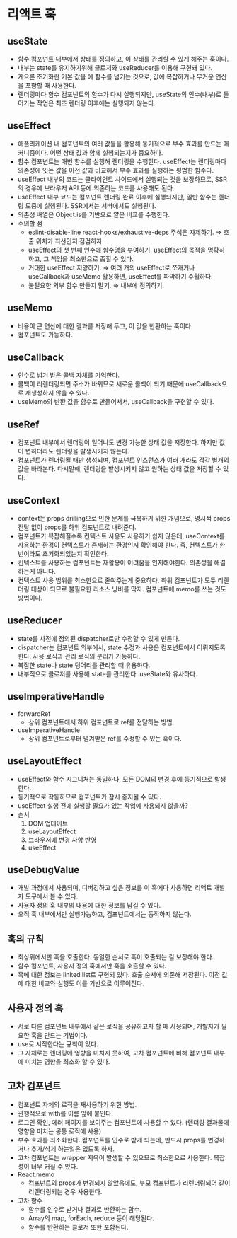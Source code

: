 # 리액트 훅

## useState

- 함수 컴포넌트 내부에서 상태를 정의하고, 이 상태를 관리할 수 있게 해주는 훅이다.
- 내부는 state를 유지하기위해 클로저와 useReducer를 이용해 구현돼 있다.
- 게으른 초기화란 기본 값을 에 함수를 넘기는 것으로, 값에 복잡하거나 무거운 연산을 포함할 때 사용한다.
- 렌더링마다 함수 컴포넌트의 함수가 다시 실행되지만, useState의 인수(내부)로 들어가는 작업은 최초 렌더링 이후에는 실행되지 않는다.

## useEffect

- 애플리케이션 내 컴포넌트의 여러 값들을 활용해 동기적으로 부수 효과를 만드는 메커니즘이다. 어떤 상태 값과 함께 실행되는지가 중요하다.
- 함수 컴포넌트는 매번 함수를 실행해 렌더링을 수행한다. useEffect는 렌더링마다 의존성에 잇는 값을 이전 값과 비교해서 부수 효과를 실행하는 평범한 함수다.
- useEffect 내부의 코드는 클라이언트 사이드에서 실행되는 것을 보장하므로, SSR의 경우에 브라우저 API 등에 의존하는 코드를 사용해도 된다.
- useEffect 내부 코드는 컴포넌트 렌더링 완료 이후에 실행되지만, 일반 함수는 렌더링 도중에 실행된다. SSR에서는 서버에서도 실행된다.
- 의존성 배열은 Object.is를 기반으로 얕은 비교를 수행한다.
- 주의할 점
  - eslint-disable-line react-hooks/exhaustive-deps 주석은 자제하기. ⇒ 호출 위치가 최선인지 점검하자.
  - useEffect의 첫 번째 인수에 함수명을 부여하기. useEffect의 목적을 명확히 하고, 그 책임을 최소한으로 좁힐 수 있다.
  - 거대한 useEffect 지양하기. ⇒ 여러 개의 useEffect로 쪼개거나 useCallback과 useMemo 활용하면, useEffect를 파악하기 수월하다.
  - 불필요한 외부 함수 만들지 말기. ⇒ 내부에 정의하기.

## useMemo

- 비용이 큰 연산에 대한 결과를 저장해 두고, 이 값을 반환하는 훅이다.
- 컴포넌트도 가능하다.

## useCallback

- 인수로 넘겨 받은 콜백 자체를 기억한다.
- 콜백이 리렌더링되면 주소가 바뀌므로 새로운 콜백이 되기 때문에 useCallback으로 재생성하지 않을 수 있다.
- useMemo의 반환 값을 함수로 만들어서서, useCallback을 구현할 수 있다.

## useRef

- 컴포넌트 내부에서 렌더링이 일어나도 변경 가능한 상태 값을 저장한다. 하지만 값이 변하더라도 렌더링을 발생시키지 않는다.
- 컴포넌트가 렌더링될 때만 생성되며, 컴포넌트 인스턴스가 여러 개라도 각각 별개의 값을 바라본다. 다시말해, 렌더링을 발생시키지 않고 원하는 상태 값을 저장할 수 있다.

## useContext

- context는 props drilling으로 인한 문제를 극복하기 위한 개념으로, 명시적 props 전달 없이 props를 하위 컴포넌트로 내려준다.
- 컴포넌트가 복잡해질수록 컨텍스트 사용도 사용하기 쉽지 않은데, useContext를 사용하는 환경이 컨텍스트가 존재하는 환경인지 확인해야 한다. 즉, 컨텍스트가 한 번이라도 초기화되었는지 확인한다.
- 컨텍스트를 사용하는 컴포넌트는 재활용이 어려움을 인지해야한다. 의존성을 해결하는게 아니다.
- 컨텍스트 사용 범위를 최소한으로 줄여주는게 중요하다. 하위 컴포넌트가 모두 리렌더링 대상이 되므로 불필요한 리소스 낭비를 막자. 컴포넌트에 memo를 쓰는 것도 방법이다.

## useReducer

- state를 사전에 정의된 dispatcher로만 수정할 수 있게 만든다.
- dispatcher는 컴포넌트 외부에서, state 수정과 사용은 컴포넌트에서 이뤄지도록 한다. 사용 로직과 관리 로직의 분리가 가능하다.
- 복잡한 state나 state 덩어리를 관리할 때 유용하다.
- 내부적으로 클로저를 사용해 state를 관리한다. useState와 유사하다.

## useImperativeHandle

- forwardRef
  - 상위 컴포넌트에서 하위 컴포넌트로 ref를 전달하는 방법.
- useImperativeHandle
  - 상위 컴포넌트로부터 넘겨받은 ref를 수정할 수 있는 훅이다.

## useLayoutEffect

- useEffect와 함수 시그니처는 동일하나, 모든 DOM의 변경 후에 동기적으로 발생한다.
- 동기적으로 작동하므로 컴포넌트가 잠시 중지될 수 있다.
- useEffect 실행 전에 실행할 필요가 있는 작업에 사용되지 않을까?
- 순서
  1. DOM 업데이트
  2. useLayoutEffect
  3. 브라우저에 변경 사항 반영
  4. useEffect

## useDebugValue

- 개발 과정에서 사용되며, 디버깅하고 싶은 정보를 이 훅에다 사용하면 리액트 개발자 도구에서 볼 수 있다.
- 사용자 정의 훅 내부의 내용에 대한 정보를 남길 수 있다.
- 오직 훅 내부에서만 실행가능하고, 컴포넌트에서는 동작하지 않는다.

## 훅의 규칙

- 최상위에서만 훅을 호출한다. 동일한 순서로 훅이 호출되는 걸 보장해야 한다.
- 함수 컴포넌트, 사용자 정의 훅에서만 훅을 호출할 수 있다.
- 훅에 대한 정보는 linked list로 구현되 있다. 호출 순서에 의존해 저장된다. 이전 값에 대한 비교와 실행도 이를 기반으로 이루어진다.

## 사용자 정의 훅

- 서로 다른 컴포넌트 내부에서 같은 로직을 공유하고자 할 때 사용되며, 개발자가 필요한 훅을 만드는 기법이다.
- use로 시작한다는 규칙이 있다.
- 그 자체로는 렌더링에 영향을 미치지 못하여, 고차 컴포넌트에 비해 컴포넌트 내부에 미치는 영향을 최소화 할 수 있다.

## 고차 컴포넌트

- 컴포넌트 자체의 로직을 재사용하기 위한 방법.
- 관행적으로 with를 이름 앞에 붙인다.
- 로그인 확인, 에러 페이지를 보여주는 컴포넌트에 사용할 수 있다. (렌더링 결과물에 영향을 미치는 공통 로직에 사용)
- 부수 효과를 최소화한다. 컴포넌트를 인수로 받게 되는데, 반드시 props를 변경하거나 추가/삭제 하는일은 없도록 하자.
- 고차 컴포넌트는 wrapper 지옥이 발생할 수 있으므로 최소한으로 사용한다. 복잡성이 너무 커질 수 있다.
- React.memo
  - 컴포넌트의 props가 변경되지 않았음에도, 부모 컴포넌트가 리렌더링되어 같이 리렌더링되는 경우 사용한다.
- 고차 함수
  - 함수를 인수로 받거나 결과로 반환하는 함수.
  - Array의 map, forEach, reduce 등이 해당된다.
  - 함수를 반환하는 클로저 또한 포함된다.
